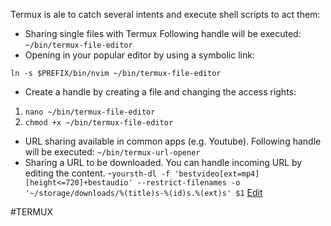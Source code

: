 Termux is ale to catch several intents and execute shell scripts to act them:
- Sharing single files with Termux
Following handle will be executed: `~/bin/termux-file-editor`
- Opening in your popular editor by using a symbolic link:
```
ln -s $PREFIX/bin/nvim ~/bin/termux-file-editor
```
- Create a handle by creating a file and changing the access rights:
1. `nano ~/bin/termux-file-editor`
2. `chmod +x ~/bin/termux-file-editor`
- URL sharing available in common apps (e.g. Youtube).
Following handle will be executed: `~/bin/termux-url-opener`
- Sharing a URL to be downloaded.
You can handle incoming URL by editing the content.
-`yoursth-dl -f 'bestvideo[ext=mp4][height<=720]+bestaudio' --restrict-filenames -o '~/storage/downloads/%(title)s-%(id)s.%(ext)s' $1`
[Edit](https://wiki.termux.com/index.php?title=Intents_and_Hooks&action=edit "Edit this page [alt-shift-e]")[‌](https://wiki.termux.com/wiki/Intents_and_Hooks#)

#TERMUX 